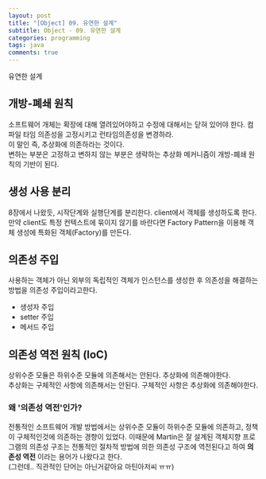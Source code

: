 ```yaml
---
layout: post
title: "[Object] 09. 유연한 설계"
subtitle: Object - 09. 유연한 설계
categories: programming
tags: java
comments: true
---
```

유연한 설계

## 개방-폐쇄 원칙
소프트웨어 개체는 확장에 대해 열려있어야하고 수정에 대해서는 닫혀 있어야 한다. 
컴파일 타임 의존성을 고정시키고 런타임의존성을 변경하라.  
이 말인 즉, 추상화에 의존하라는 것이다.  
변하는 부분은 고정하고 변하지 않는 부분은 생략하는 추상화 메커니즘이 개방-폐쇄 원칙의 기반이 된다.  

## 생성 사용 분리
8장에서 나왔듯, 시작단계와 실행단계를 분리한다. client에서 객체를 생성하도록 한다.  
만약 client도 특정 컨텍스트에 묶이지 않기를 바란다면 Factory Pattern을 이용해 객체 생성에 특화된 객체(Factory)를 만든다.  

## 의존성 주입
사용하는 객체가 아닌 외부의 독립적인 객체가 인스턴스를 생성한 후 의존성을 해결하는 방법을 의존성 주입이라고한다.  
- 생성자 주입
- setter 주입
- 메서드 주입

## 의존성 역전 원칙 (IoC)
상위수준 모듈은 하위수준 모듈에 의존해서는 안된다. 추상화에 의존해야한다.  
추상화는 구체적인 사항에 의존해서는 안된다. 구체적인 사항은 추상화에 의존해야한다.  


### 왜 '의존성 역전'인가? 
전통적인 소프트웨어 개발 방법에서는 상위수준 모듈이 하위수준 모듈에 의존하고, 정책이 구체적인것에 의존하는 경향이 있었다. 이때문에 Martin은 잘 설계된 객체지향 프로그램의 의존성 구조는 전통적인 절차적 방법에 의한 의존성 구조에 역전된다고 하여 **의존성 역전** 이라는 용어가 나왔다고 한다.  
(그런데.. 직관적인 단어는 아닌거같아요 마틴아저씨 ㅠㅠ)  


